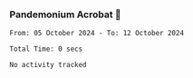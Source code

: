 ### Pandemonium Acrobat 🤸

<!--START_SECTION:waka-->

```all_time
From: 05 October 2024 - To: 12 October 2024

Total Time: 0 secs

No activity tracked
```

<!--END_SECTION:waka-->
